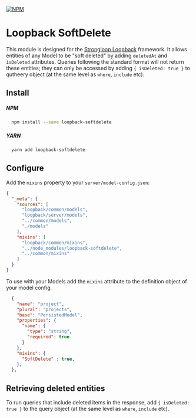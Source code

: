 [![NPM](https://nodei.co/npm/loopback-softdelete.png?compact=true)](https://npmjs.org/package/loopback-softdelete)

Loopback SoftDelete
=============

This module is designed for the [Strongloop Loopback](https://github.com/strongloop/loopback) framework. It allows entities of any Model to be "soft deleted" by adding `deletedAt` and `isDeleted` attributes. Queries following the standard format will not return these entities; they can only be accessed by adding `{ isDeleted: true }` to  qutheery object (at the same level as `where`, `include` etc).

Install
-------

##### NPM
```bash
  npm install --save loopback-softdelete
```

##### YARN
```bash
  yarn add loopback-softdelete
```

Configure
----------

Add the `mixins` property to your `server/model-config.json`:

```json
{
  "_meta": {
    "sources": [
      "loopback/common/models",
      "loopback/server/models",
      "../common/models",
      "./models"
    ],
    "mixins": [
      "loopback/common/mixins",
      "../node_modules/loopback-softdelete",
      "../common/mixins"
    ]
  }
}
```

To use with your Models add the `mixins` attribute to the definition object of your model config.

```json
  {
    "name": "project",
    "plural": "projects",
    "base": "PersistedModel",
    "properties": {
      "name": {
        "type": "string",
        "required": true
      }
    },
    "mixins": {
      "SoftDelete" : true,
    },
  },
```

Retrieving deleted entities
---------------------------

To run queries that include deleted items in the response, add `{ isDeleted: true }` to the query object (at the same level as `where`, `include` etc).
